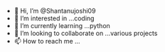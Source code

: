 - 👋 Hi, I’m @Shantanujoshi09
- 👀 I’m interested in ...coding 
- 🌱 I’m currently learning ...python
- 💞️ I’m looking to collaborate on ...various projects
- 📫 How to reach me ...

<!---
Shantanujoshi09/Shantanujoshi09 is a ✨ special ✨ repository because its `README.md` (this file) appears on your GitHub profile.
You can click the Preview link to take a look at your changes.
--->
